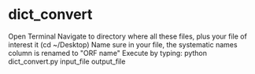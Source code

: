 # dict_convert


Open Terminal
Navigate to directory where all these files, plus your file of interest it (cd ~/Desktop)
Name sure in your file, the systematic names column is renamed to "ORF name"
Execute by typing: python dict_convert.py input_file output_file
